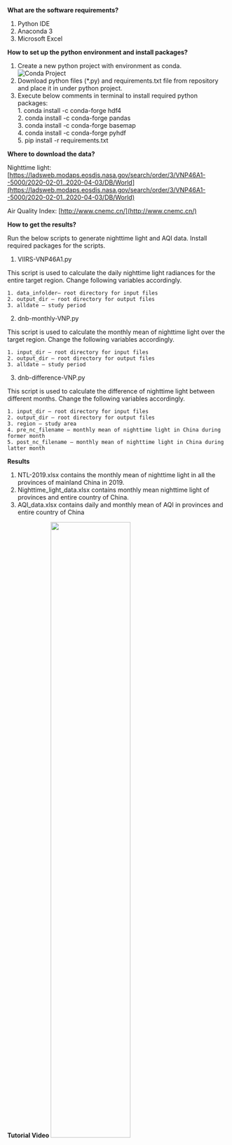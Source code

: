 **What are the software requirements?**

1. Python IDE
2. Anaconda 3
3. Microsoft Excel

**How to set up the python environment and install packages?**

1. Create a new python project with environment as conda.
![Conda Project](https://github.com/stccenter/COVID-19/blob/master/analysis/China%20-%20NTL%20AQI/conda.png)
2. Download python files (*.py) and requirements.txt file from repository and place it in under python project.
3. Execute below comments in terminal to install required python packages:<br/>
            1. conda install -c conda-forge  hdf4<br/>
            2. conda install -c conda-forge  pandas<br/>
            3. conda install -c conda-forge  basemap<br/>
            4. conda install -c conda-forge pyhdf<br/>
            5. pip install -r requirements.txt<br/>

**Where to download the data?**

Nighttime light: [https://ladsweb.modaps.eosdis.nasa.gov/search/order/3/VNP46A1--5000/2020-02-01..2020-04-03/DB/World](https://ladsweb.modaps.eosdis.nasa.gov/search/order/3/VNP46A1--5000/2020-02-01..2020-04-03/DB/World)

Air Quality Index: [http://www.cnemc.cn/](http://www.cnemc.cn/)

**How to get the results?**

Run the below scripts to generate nighttime light and AQI data. Install required packages for the scripts.

1. VIIRS-VNP46A1.py

This script is used to calculate the daily nighttime light radiances for the entire target region. Change following variables accordingly.

    1. data_infolder– root directory for input files
    2. output_dir – root directory for output files
    3. alldate – study period

2. dnb-monthly-VNP.py

This script is used to calculate the monthly mean of nighttime light over the target region. Change the following variables accordingly.

    1. input_dir – root directory for input files
    2. output_dir – root directory for output files
    3. alldate – study period

3. dnb-difference-VNP.py

This script is used to calculate the difference of nighttime light between different months. Change the following variables accordingly.

    1. input_dir – root directory for input files
    2. output_dir – root directory for output files
    3. region – study area
    4. pre_nc_filename – monthly mean of nighttime light in China during former month
    5. post_nc_filename – monthly mean of nighttime light in China during latter month

**Results**

1. NTL-2019.xlsx contains the monthly mean of nighttime light in all the provinces of mainland China in 2019.
2. Nighttime_light_data.xlsx contains monthly mean nighttime light of provinces and entire country of China.
3. AQI_data.xlsx contains daily and monthly mean of AQI in provinces and entire country of China

**Tutorial Video**
[<img src="https://github.com/stccenter/COVID-19/blob/master/analysis/CA%20-%20Air%20Pollution/Screenshot%20for%20video.png" width="60%">](https://www.youtube.com/watch?v=pWMRpG_2-Fs&t=7s)
